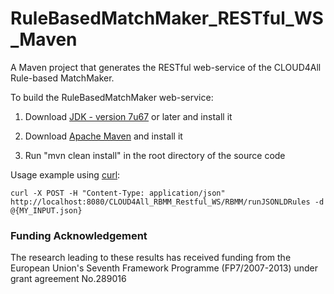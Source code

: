 RuleBasedMatchMaker_RESTful_WS_Maven
====================================

A Maven project that generates the RESTful web-service of the CLOUD4All Rule-based MatchMaker.

To build the RuleBasedMatchMaker web-service:

1) Download [JDK - version 7u67](http://www.oracle.com/technetwork/java/javase/downloads/jdk7-downloads-1880260.html) or later and install it

2) Download [Apache Maven](http://maven.apache.org/) and install it

3) Run "mvn clean install" in the root directory of the source code

Usage example using [curl](http://curl.haxx.se/):

	curl -X POST -H "Content-Type: application/json" http://localhost:8080/CLOUD4All_RBMM_Restful_WS/RBMM/runJSONLDRules -d @{MY_INPUT.json}

### Funding Acknowledgement

The research leading to these results has received funding from the European
Union's Seventh Framework Programme (FP7/2007-2013) under grant agreement No.289016